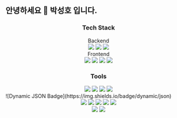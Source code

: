 ## 안녕하세요 👋 박성호 입니다.

<!--
**Sleepingco/Sleepingco** is a ✨ _special_ ✨ repository because its `README.md` (this file) appears on your GitHub profile.

Here are some ideas to get you started:


- 🔭 I’m currently working on ...
- 🌱 I’m currently learning ...
- 👯 I’m looking to collaborate on ...
- 🤔 I’m looking for help with ...
- 💬 Ask me about ...
- 📫 How to reach me: ...
- 😄 Pronouns: ...
- ⚡ Fun fact: ...
-->

<h3 align="center">Tech Stack</h3>
<div align="center">
  <span>Backend</span><br>
  <img src=https://img.shields.io/badge/JAVA-red>
  <img src=https://img.shields.io/badge/JSP-orange>
  <img src=https://img.shields.io/badge/SpringBoot-green>
</div>

<div align="center">
  <span>Frontend</span><br>
  <img src=https://img.shields.io/badge/HTML-blue>
  <img src=https://img.shields.io/badge/CSS-brown>
  <img src=https://img.shields.io/badge/JavaScript-yellow>
  <img src=https://img.shields.io/badge/React-skyblue>
</div>

<h3 align="center">Tools</h3>
<div align="center">
  <img src=https://img.shields.io/badge/GIT-#F05032>
  <img src=https://img.shields.io/badge/GitHub-#181717>
  <img src=https://img.shields.io/badge/Notion-#000000>
  <img src=https://img.shields.io/badge/React-skyblue>
</div>
![Dynamic JSON Badge](https://img.shields.io/badge/dynamic/json)

<div align="center">
  <img src=https://img.shields.io/badge/VSCODE>
  <img src=https://img.shields.io/badge/Eclipes-#181717>
  <img src=https://img.shields.io/badge/Notiont-#000000>
  <img src=https://img.shields.io/badge/AWS-skyblue>
  <img src=https://img.shields.io/badge/AWS-skyblue>
</div>

<div align="center">
  <img src="https://github-readme-stats.vercel.app/api?username=Sleepingco&show_icons=true&theme=dark" />
  <img src="https://github-readme-stats.vercel.app/api/top-langs/?username=Sleepingco&layout=compact" />
</div>




